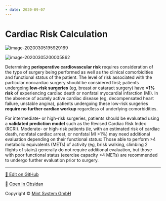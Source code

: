 ```yaml
---
- date: 2020-09-07
---
```


# Cardiac Risk Calculation

<!-- cardiac risk stratification for noncardiac surgery -->

![image-20200305195929169](https://photos.thisispiggy.com/file/wikiFiles/image-20200305195929169.png)

![image-20200305200005862](https://photos.thisispiggy.com/file/wikiFiles/image-20200305200005862.png)

Determining **perioperative cardiovascular risk** requires consideration of the type of surgery being performed as well  as the clinical comorbidities and functional status of the patient. The level of risk associated with the particular noncardiac surgery should  be considered first; patients undergoing **low-risk surgeries** (eg, breast or cataract surgery) have **<1% risk** of experiencing cardiac death or nonfatal myocardial infarction (MI).  In the absence of acutely active cardiac disease (eg, decompensated  heart failure, unstable angina), patients undergoing these low-risk  surgeries **require no further cardiac workup** regardless of underlying comorbidities.

For intermediate- or high-risk surgeries, patients should be evaluated using a **validated prediction model** such as the Revised Cardiac Risk Index (RCRI).  Moderate- or high-risk patients (ie, with an estimated risk of cardiac  death, nonfatal cardiac arrest, or nonfatal MI >1%) may need  additional evaluation depending on their functional status: Those able  to perform >4 metabolic equivalents (METs) of activity (eg,  brisk walking, climbing 2 flights of stairs) generally do not require  additional evaluation, but those with poor functional status (exercise  capacity <4 METs) are recommended to undergo further evaluation prior to surgery.


<hr>

[📝 Edit on GitHub](https://github.com/Mint-System/Knowledge/blob/master/Cardiac%20Risk%20Calculation.md)

[📂 Open in Obsidan](obsidian://open?vault=Knowledge%20Mint%20System&file=Cardiac%20Risk%20Calculation.md ':target=_self')

<footer>Copyright © <a href="https://www.mint-system.ch/">Mint System GmbH</a></footer>